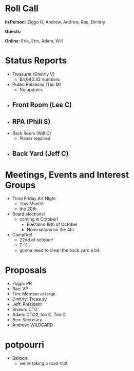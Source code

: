 # Roll Call

**In Person:**  Ziggo G, Andrew, Andrew, Rae, Dmitriy

**Guests:** 

**Online:** Erik, Erin, Adam, Will

# Status Reports
- Treasurer (Dmitriy V)
  - $4,640.42 numbers
- Public Relations (Tim M)
  - No updates
- Front Room (Lee C)
  - 
- RPA (Phill S)
  - 
- Back Room (Will C)
  - Planer repaired
- Back Yard (Jeff C)
  - 
# Meetings, Events and Interest Groups
- Third Friday Art Night
  - This Month!
  - the 20th
- Board elections!
  - coming in October!
    - Elections 18th of October
    - Nominations on the 4th
- Campfire!
  - 22nd of october!
  - 7-11!
  - gonna need to clean the back yard a bit.
# Proposals
- Ziggo: PR
- Rae: VP
- Tim: Member at large
- Dmitriy: Treasury
- Jeff: President
- Shawn: CTO
- Adam: CTO2, too C, Too O
- Ben: Secretary
- Andrew: WILDCARD
# potpourri
- Balloon:
  - we're taking a road trip!
